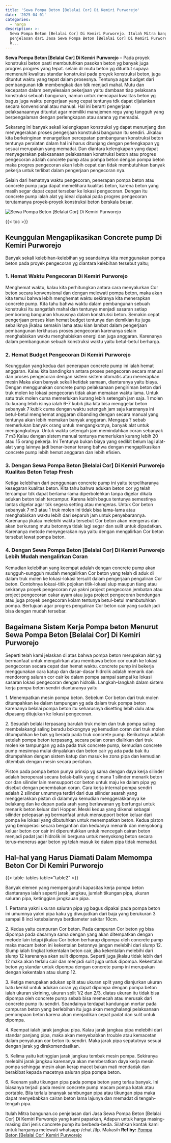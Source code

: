 ```yaml
---
title: 'Sewa Pompa Beton [Belalai Cor] Di Kemiri Purworejo'
date: '2025-04-01'
categories:
  - harga
description: >-
  Sewa Pompa Beton [Belalai Cor] Di Kemiri Purworejo. Itulah Mitra bangunan.co
  penjelasan dari Jasa Sewa Pompa Beton [Belalai Cor] Di Kemiri Purworejo yang
  k...
---
```


**Sewa Pompa Beton \[Belalai Cor\] Di Kemiri Purworejo** – Pada proyek konstruksi beton pasti membutuhkan pasokan beton yg banyak juga progres progres yang tepat. selain dr mutu beton yg dituntut supaya memenuhi kwalitas standar konstruksi pada proyek konstruksi beton, juga dituntut waktu yang tepat dalam prosesnya. Tentunya agar budget dari pembangunan tdk membengkak dan tdk menjadi mahal. Mutu dan kecepatan dalam penyelesaian pekerjaan yaitu dambaan tiap pelaksana konstruksi sebuah bangunan, namun untuk mencapai kwalitas beton yg bagus juga waktu pengerjaan yang cepat tentunya tdk dapat dijalankan secara konvensional atau manual. Hal ini berarti pengerjaan pelaksanaannya dituntut agar memiliki manajemen regu yang tangguh yang berpengalaman dengan perlengkapan atau sarana yg memadai.

Sekarang ini banyak sekali kelengkapan konstruksi yg dapat menunjang dan menyegerakan proses pengerjaan konstruksi bangunan itu sendiri. Jikalau kita berkeinginan menargetkan percepatan pembangunan konstruksi beton tentunya peralatan dalam hal ini harus ditunjang dengan perlengkapan yg sesuai merupakan yang memadai. Dan diantara kelengkapan yang dapat menyegerakan pelaksanaan pelaksanaan konstruksi beton atau progres pengecoran adalah concrete pump atau pompa beton dengan pompa beton maka progres pengecoran akan lebih cepat dan tidak membutuhkan banyak pekerja untuk terlibat dalam pengerjaan pengecoran nya.

Selain dari hematnya waktu pengecoran, penerapan pompa beton atau concrete pump juga dapat memelihara kualitas beton, karena beton yang masih segar dapat cepat tersebar ke lokasi pengecoran. Dengan itu concrete pump ialah alat yg ideal dipakai pada progres pengecoran terutamanya proyek-proyek konstruksi beton berskala besar.

![Sewa Pompa Beton [Belalai Cor] Di Kemiri Purworejo](/images/sewa-concrete-pump-01.png)

{{< toc >}}

## Keunggulan Mengaplikasikan Concrete pump Di Kemiri Purworejo

Banyak sekali kelebihan-kelebihan yg seandainya kita menggunakan pompa beton pada proyek pengecoran yg diantara kelebihan tersebut yaitu;

### 1\. Hemat Waktu Pengecoran Di Kemiri Purworejo

Menghemat waktu, kalau kita perhitungkan antara cara menyalurkan Cor beton secara konvensional dan dengan melewati pompa beton, maka akan kita temui bahwa lebih menghemat waktu sekiranya kita menerapkan concrete pump. Kita tahu bahwa waktu dalam pembangunan sebuah konstruksi itu sangatlah mahal dan tentunya menjadi sasaran setiap pemborong bangunan khususnya dalam konstruksi beton. Semakin cepat pengerjaan proses kian hemat budget tentunya dan demikian itu juga sebaliknya jikalau semakin lama atau kian lambat dalam pengerjaan pembangunan terkhusus proses pengecoran karenanya selain menghabiskan waktu menghabiskan energi dan juga anggaran. Karenanya dalam pembangunan sebuah konstruksi waktu yaitu betul-betul berharga.

### 2\. Hemat Budget Pengecoran Di Kemiri Purworejo

Keunggulan yang kedua dari penerapan concrete pump ini ialah hemat anggaran. Kalau kita bandingkan antara proses pengecoran secara manual dan proses pengecoran dengan sistem sistem otomatis atau menerapkan mesin Maka akan banyak sekali ketidak samaan, diantaranya yaitu biaya. Dengan menggunakan concrete pump pelaksanaan pengiriman beton dari truk molen ke lokasi pengecoran tidak akan memakan waktu lama. Untuk satu truk molen cuma memerlukan kurang lebih setengah jam saja. 1 molen itu kurang lebih isinya ialah 6-7 kubik jika kita bisa menggelar beton sebanyak 7 kubik cuma dengan waktu setengah jam saja karenanya ini betul-betul menghemat anggaran dibanding dengan secara manual yang tentunya akan lebih memakan banyak anggaran. Mengapa ? sebab memerlukan banyak orang untuk mengangkutnya, banyak alat untuk mengangkutnya. Untuk waktu setengah jam memindahkan coran sebanyak 7 m3 Kalau dengan sistem manual tentunya memerlukan kurang lebih 20 atau 15 orang pekerja. Ini Tentunya bukan biaya yang sedikit belum lagi alat-alat yang lainnya jadi benar-benar terang bahwa dengan mengaplikasikan concrete pump lebih hemat anggaran dan lebih efisien.

### 3\. Dengan Sewa Pompa Beton \[Belalai Cor\] Di Kemiri Purworejo Kualitas Beton Tetap Fresh

Ketiga kelebihan dari penggunaan concrete pump ini yaitu terpeliharanya kesegaran kualitas beton. Kita tahu bahwa adukan beton cor yg telah tercampur tdk dapat berlama-lama diperbolehkan tanpa digelar dikala adukan beton telah tercampur. Karena lebih bagus tentunya semestinya lantas digelar agar tdk segera setting atau mengeras. Untuk Cor beton sebanyak 7 m3 atau 1 truk molen ini tidak bisa lama-lama atau menghabiskan waktu lebih dari separuh jam untuk penyebarannya. Karenanya jikalau melebihi waktu tersebut Cor beton akan mengeras dan akan berkurang mutu betonnya tidak lagi segar dan sulit untuk dipadatkan. Karenanya metode menyegerakan nya yaitu dengan mengalirkan Cor beton tersebut lewat pompa beton.

### 4\. Dengan Sewa Pompa Beton \[Belalai Cor\] Di Kemiri Purworejo Lebih Mudah mengalirkan Coran

Kemudian kelebihan yang keempat adalah dengan concrete pump akan sungguh-sungguh mudah mengalirkan Cor beton yang telah di aduk di dalam truk molen ke lokasi-lokasi tersulit dalam pengerjaan pengaliran Cor beton. Contohnya lokasi-titik pojokan titik-lokasi slup maupun tiang atau sekiranya proyek pengecoran nya yakni project pengecoran jembatan atau project pengecoran cakar ayam atau juga project pengecoran bendungan atau juga proyek pengecoran kolam tentunya betul-betul membutuhkan pompa. Bertujuan agar progres pengaliran Cor beton cair yang sudah jadi bisa dengan mudah tersebar.

## Bagaimana Sistem Kerja Pompa beton Menurut Sewa Pompa Beton \[Belalai Cor\] Di Kemiri Purworejo

Seperti telah kami jelaskan di atas bahwa pompa beton merupakan alat yg bermanfaat untuk mengalirkan atau membawa beton cor curah ke lokasi pengecoran secara cepat dan hemat waktu. concrete pump ini bekerja menggunakan cara katup dan dasar-dasar hidrolik adalah menarik dan mendorong saluran cor cair ke dalam pompa sampai sampai ke lokasi sasaran lokasi pengecoran dengan hidrolik. Langkah-langkah dalam sistem kerja pompa beton sendiri diantaranya yaitu

1\. Menempatkan mesin pompa beton. Sebelum Cor beton dari truk molen ditumpahkan ke dalam tampungan yg ada dalam truk pompa beton karenanya belalai pompa beton itu seharusnya disetting lebih dulu atau dipasang ditujukan ke lokasi pengecoran.

2\. Sesudah belalai terpasang barulah truk molen dan truk pompa saling membelakangi saling beradu bokongnya yg kemudian coran dari truk molen ditumpahkan ke bak yg berada pada truk concrete pump. Berikutnya adalah setelah pompa beton terpasang, secara pelan coran dialirkan dari truk molen ke tampungan yg ada pada truk concrete pump, kemudian concrete pump mesinnya mulai dinyalakan dan beton cair yg ada pada bak itu ditumpahkan dengan sistem katup dan masuk ke zona pipa dan kemudian ditembak dengan mesin secara perlahan.

Piston pada pompa beton punya prinsip yg sama dengan daya kerja silinder adalah beroperasi secara bolak-balik yang dimana 1 silinder menarik beton cor dan silinder lain mensupport cor beton untuk maju ke dalam pipa yg disebut dengan penembakan coran. Cara kerja internal pompa sendiri adalah 2 silinder umumnya terdiri dari dua silinder searah yang menggerakkan piston di dalamnya kemudian menggerakkannya ke belakang dan ke depan pada arah yang berlawanan yg berfungsi untuk menarik beton keluar dari Hopper. Meski kedua yang dikenal sebagai silinder pelepasan yg bermanfaat untuk mensupport beton keluar dari pompa ke lokasi yang dibutuhkan untuk menempatkan beton. Kedua piston yang beroperasi secara bergantian dan keduanya menarik dan menyokong keluar beton cor cair ini diperuntukkan untuk mencegah cairan beton menjadi padat jadi hidrolik ini berguna untuk menyokong beton secara terus-menerus agar beton yg telah masuk ke dalam pipa tidak memadat.

## Hal-hal yang Harus Diamati Dalam Memompa Beton Cor Di Kemiri Purworejo

{{< table-tables table="table2" >}}

Banyak elemen yang mempengaruhi kapasitas kerja pompa beton diantaranya ialah seperti jarak jangkau, jumlah tikungan pipa, ukuran saluran pipa, ketinggian jangkauan pipa.

1\. Pertama yakni ukuran saluran pipa yg bagus dipakai pada pompa beton ini umumnya yakni pipa kaku yg diwujudkan dari baja yang berukuran 3 sampai 8 inci ketebalannya berdiameter sekitar 10cm.

2\. Kedua yaitu campuran Cor beton. Pada campuran Cor beton yg bisa dipompa pada dasarnya sama dengan yang akan ditempatkan dengan metode lain tetapi jikalau Cor beton berharap dipompa oleh concrete pump maka macam beton ini kekentalan betonnya jangan melebihi dari slump 12. Slump ialah tingkat kekentalan beton cair, jika kekentalan melebihi dari slump 12 karenanya akan sulit dipompa. Seperti juga jikalau tidak lebih dari 12 maka akan terlalu cair dan menjadi sulit juga untuk dipompa. Kekentalan beton yg standar untuk dipompa dengan concrete pump ini merupakan dengan kekentalan atau slump 12.

3\. Ketiga merupakan adukan split atau ukuran split yang dianjurkan ukuran batu kerikil untuk adukan coran yg dapat dipompa dengan pompa beton ialah ukuran skrining, ukuran split 1/2 dan 2/3, diatas ukuran itu tidak bisa dipompa oleh concrete pump sebab bisa memecah atau merusak dari concrete pump itu sendiri. Seandainya terdapat kandungan mortar pada campuran beton yang berlebihan itu juga akan menghalangi pelaksanaan pemompaan beton karena akan menjadikan cepat padat dan sulit untuk dipompa.

4\. Keempat ialah jarak jangkau pipa. Kalau jarak jangkau pipa melebihi dari standar panjang pipa, maka akan menyebabkan trouble atau kemacetan dalam penyaluran cor beton itu sendiri. Maka jarak pipa sepatutnya sesuai dengan jarak yg direkomendasikan.

5\. Kelima yaitu ketinggian jarak jangkau tembak mesin pompa. Sekiranya melebihi jarak jangkau karenanya akan memberatkan daya kerja mesin pompa sehingga mesin akan kerap macet bakan mati mendadak dan berakibat kepada macetnya saluran pipa pompa beton.

6\. Keenam yaitu tikungan pipa pada pompa beton yang terlau banyak. Ini biasanya terjadi pada mesim concrete pump macam pompa katak atau portable. Bila terlalu bnanyak sambungan pipa atau tikungan pipa maka dapat menyebabkan cairan beton lama lajunya dan memadat di tengah-tengah pipa.

Itulah Mitra bangunan.co penjelasan dari Jasa Sewa Pompa Beton \[Belalai Cor\] Di Kemiri Purworejo yang kami paparkan, Adapun untuk harga masing-masing dari jenis concrete pump itu berbeda-beda. Silahkan kontak kami untuk harganya melewati whatsapp /chat /tlp. Makasih
**Ref by:** [Pompa Beton [Belalai Cor] Kemiri Purworejo](https://id.wikipedia.org/wiki/Pompa)
